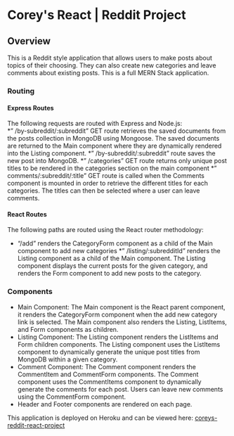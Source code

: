 # Corey's React | Reddit Project

## Overview
This is a Reddit style application that allows users to make posts about topics of their choosing.  They can also create new categories and leave comments about existing posts.   This is a full MERN Stack application. 

### Routing

#### Express Routes
The following requests are routed with Express and Node.js:  
*” /by-subreddit/:subreddit” GET route retrieves the saved documents from the posts collection in MongoDB using Mongoose.  The saved documents are returned to the Main component where they are dynamically rendered into the Listing component.
*” /by-subreddit/:subreddit” route saves the new post into MongoDB.
*” /categories” GET route returns only unique post titles to be rendered in the categories section on the main component
*” comments/:subreddit/:title” GET route is called when the Comments component is mounted in order to retrieve the different titles for each categories.  The titles can then be selected where a user can leave comments.

#### React Routes
The following paths are routed using the React router methodology:
* “/add” renders the CategoryForm component as a child of the Main component to add new categories
*” /listing/:subredditId” renders the Listing component as a child of the Main component.  The Listing component displays the current posts for the given category, and renders the Form component to add new posts to the category.


### Components 
* Main Component:  The Main component is the React parent component, it renders the CategoryForm component when the add new category link is selected.  The Main component also renders the Listing, ListItems, and Form components as children.
* Listing Component: The Listing component renders the ListItems and Form children components.  The Listing component uses the ListItems component to dynamically generate the unique post titles from MongoDB within a given category.
* Comment Component:  The Comment component renders the CommentItem and CommentForm components.  The Comment component uses the CommentItems component to dynamically generate the comments for each post.  Users can leave new comments using the CommentForm component.
* Header and Footer components are rendered on each page.

This application is deployed on Heroku and can be viewed here: [coreys-reddit-react-project](https://coreys-reddit-react-project.herokuapp.com/)
